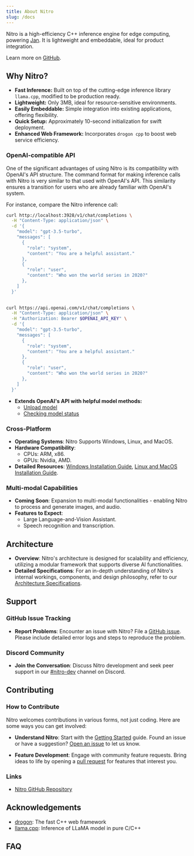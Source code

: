 ```yaml
---
title: About Nitro
slug: /docs
---
```


Nitro is a high-efficiency C++ inference engine for edge computing, powering [Jan](https://jan.ai/). It is lightweight and embeddable, ideal for product integration.

Learn more on [GitHub](https://github.com/janhq/nitro).

## Why Nitro?

- **Fast Inference:** Built on top of the cutting-edge inference library `llama.cpp`, modified to be production ready.
- **Lightweight:** Only 3MB, ideal for resource-sensitive environments.
- **Easily Embeddable:** Simple integration into existing applications, offering flexibility.
- **Quick Setup:** Approximately 10-second initialization for swift deployment.
- **Enhanced Web Framework:** Incorporates `drogon cpp` to boost web service efficiency.

### OpenAI-compatible API

One of the significant advantages of using Nitro is its compatibility with OpenAI's API structure. The command format for making inference calls with Nitro is very similar to that used with OpenAI's API. This similarity ensures a transition for users who are already familiar with OpenAI's system.

For instance, compare the Nitro inference call:

<div style={{ width: '50%', float: 'left', clear: 'left' }}>

```bash title="Nitro chat completion"
curl http://localhost:3928/v1/chat/completions \
  -H "Content-Type: application/json" \
  -d '{
    "model": "gpt-3.5-turbo",
    "messages": [
      {
        "role": "system",
        "content": "You are a helpful assistant."
      },
      {
        "role": "user",
        "content": "Who won the world series in 2020?"
      },
    ]
  }'
  
```
</div>

<div style={{ width: '50%', float: 'right', clear: 'right' }}>

```bash title="OpenAI API chat completion"
curl https://api.openai.com/v1/chat/completions \
  -H "Content-Type: application/json" \
  -H "Authorization: Bearer $OPENAI_API_KEY" \
  -d '{
    "model": "gpt-3.5-turbo",
    "messages": [
      {
        "role": "system",
        "content": "You are a helpful assistant."
      },
      {
        "role": "user",
        "content": "Who won the world series in 2020?"
      },
    ]
  }'
```
</div>

- **Extends OpenAI's API with helpful model methods:**
  - [Unload model](features/load-unload#unload-model)
  - [Checking model status](features/load-unload/#status)

### Cross-Platform

- **Operating Systems**: Nitro Supports Windows, Linux, and MacOS.
- **Hardware Compatibility**:
  - CPUs: ARM, x86.
  - GPUs: Nvidia, AMD.
- **Detailed Resources**: [Windows Installation Guide](install/#windows), [Linux and MacOS Installation Guide](install/#linux-and-macos).

### Multi-modal Capabilities

- **Coming Soon**: Expansion to multi-modal functionalities - enabling Nitro to process and generate images, and audio.
- **Features to Expect**: 
  - Large Language-and-Vision Assistant.
  - Speech recognition and transcription.

## Architecture

- **Overview**: Nitro's architecture is designed for scalability and efficiency, utilizing a modular framework that supports diverse AI functionalities.
- **Detailed Specifications**: For an in-depth understanding of Nitro's internal workings, components, and design philosophy, refer to our [Architecture Specifications](architecture.md).

## Support
### GitHub Issue Tracking
- **Report Problems**: Encounter an issue with Nitro? File a [GitHub issue](https://github.com/janhq/nitro). Please include detailed error logs and steps to reproduce the problem.

### Discord Community
- **Join the Conversation**: Discuss Nitro development and seek peer support in our [#nitro-dev](https://discord.gg/FTk2MvZwJH) channel on Discord.

## Contributing

### How to Contribute
Nitro welcomes contributions in various forms, not just coding. Here are some ways you can get involved:

- **Understand Nitro**: Start with the [Getting Started](nitro/overview) guide. Found an issue or have a suggestion? [Open an issue](https://github.com/janhq/nitro/issues) to let us know.

- **Feature Development**: Engage with community feature requests. Bring ideas to life by opening a [pull request](https://github.com/janhq/nitro/pulls) for features that interest you.

### Links
- [Nitro GitHub Repository](https://github.com/janhq/nitro)

## Acknowledgements

- [drogon](https://github.com/drogonframework/drogon): The fast C++ web framework
- [llama.cpp](https://github.com/ggerganov/llama.cpp): Inference of LLaMA model in pure C/C++

## FAQ
